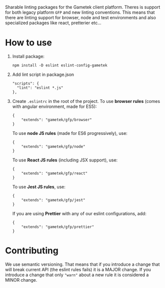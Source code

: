 Sharable linting packages for the Gametek client platform. Theres is support for both legacy platform `GFP` and new linting conventions. This means that there are linting support for browser, node and test environments and also specialized packages like react, pretterier etc...

# How to use

1. Install package:

    ```
    npm install -D eslint eslint-config-gametek
    ```

2. Add lint script in package.json
    ```
    "scripts": {
      "lint": "eslint *.js"
    },
    ```
3. Create `.eslintrc` in the root of the project.
   To use **browser rules** (comes with angular environment, made for ES5):

    ```
    {
        "extends": "gametek/gfp/browser"
    }
    ```

    To use **node JS rules** (made for ES6 progressively), use:

    ```
    {
        "extends": "gametek/gfp/node"
    }
    ```

    To use **React JS rules** (including JSX support), use:

    ```
    {
        "extends": "gametek/gfp/react"
    }
    ```

    To use **Jest JS rules**, use:

    ```
    {
        "extends": "gametek/gfp/jest"
    }
    ```

    If you are using **Prettier** with any of our eslint configurations, add:

    ```
    {
        "extends": "gametek/gfp/prettier"
    }
    ```

# Contributing

We use semantic versioning. That means that if you introduce a change that will break current API (the eslint rules fails) it is a MAJOR change.
If you introduce a change that only `"warn"` about a new rule it is considered a MINOR change.
